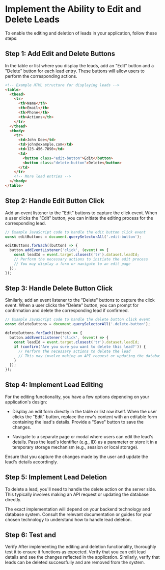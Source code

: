 

# Implement the Ability to Edit and Delete Leads

To enable the editing and deletion of leads in your application, follow these steps:

## Step 1: Add Edit and Delete Buttons

In the table or list where you display the leads, add an "Edit" button and a "Delete" button for each lead entry. These buttons will allow users to perform the corresponding actions.

```html
<!-- Example HTML structure for displaying leads -->
<table>
  <thead>
    <tr>
      <th>Name</th>
      <th>Email</th>
      <th>Phone</th>
      <th>Actions</th>
    </tr>
  </thead>
  <tbody>
    <tr>
      <td>John Doe</td>
      <td>john@example.com</td>
      <td>123-456-7890</td>
      <td>
        <button class="edit-button">Edit</button>
        <button class="delete-button">Delete</button>
      </td>
    </tr>
    <!-- More lead entries -->
  </tbody>
</table>
```

## Step 2: Handle Edit Button Click

Add an event listener to the "Edit" buttons to capture the click event. When a user clicks the "Edit" button, you can initiate the editing process for the corresponding lead.

```javascript
// Example JavaScript code to handle the edit button click event
const editButtons = document.querySelectorAll('.edit-button');

editButtons.forEach((button) => {
  button.addEventListener('click', (event) => {
    const leadId = event.target.closest('tr').dataset.leadId;
    // Perform the necessary actions to initiate the edit process
    // You may display a form or navigate to an edit page
  });
});
```

## Step 3: Handle Delete Button Click

Similarly, add an event listener to the "Delete" buttons to capture the click event. When a user clicks the "Delete" button, you can prompt for confirmation and delete the corresponding lead if confirmed.

```javascript
// Example JavaScript code to handle the delete button click event
const deleteButtons = document.querySelectorAll('.delete-button');

deleteButtons.forEach((button) => {
  button.addEventListener('click', (event) => {
    const leadId = event.target.closest('tr').dataset.leadId;
    if (confirm('Are you sure you want to delete this lead?')) {
      // Perform the necessary actions to delete the lead
      // This may involve making an API request or updating the database
    }
  });
});
```

## Step 4: Implement Lead Editing

For the editing functionality, you have a few options depending on your application's design:

- Display an edit form directly in the table or list row itself. When the user clicks the "Edit" button, replace the row's content with an editable form containing the lead's details. Provide a "Save" button to save the changes.

- Navigate to a separate page or modal where users can edit the lead's details. Pass the lead's identifier (e.g., ID) as a parameter or store it in a temporary storage mechanism (e.g., session or local storage).

Ensure that you capture the changes made by the user and update the lead's details accordingly.

## Step 5: Implement Lead Deletion

To delete a lead, you'll need to handle the delete action on the server side. This typically involves making an API request or updating the database directly.

The exact implementation will depend on your backend technology and database system. Consult the relevant documentation or guides for your chosen technology to understand how to handle lead deletion.

## Step 6: Test and

 Verify After implementing the editing and deletion functionality, thoroughly test it to ensure it functions as expected. Verify that you can edit lead details and see the changes reflected in the application. Similarly, verify that leads can be deleted successfully and are removed from the system.

